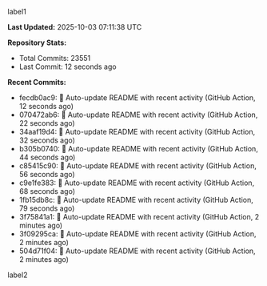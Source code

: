 
label1 
<!-- ACTIVITY_START -->
**Last Updated:** 2025-10-03 07:11:38 UTC

**Repository Stats:**
- Total Commits: 23551
- Last Commit: 12 seconds ago

**Recent Commits:**
- fecdb0ac9: 🤖 Auto-update README with recent activity (GitHub Action, 12 seconds ago)
- 070472ab6: 🤖 Auto-update README with recent activity (GitHub Action, 22 seconds ago)
- 34aaf19d4: 🤖 Auto-update README with recent activity (GitHub Action, 32 seconds ago)
- b305b0740: 🤖 Auto-update README with recent activity (GitHub Action, 44 seconds ago)
- c85415c90: 🤖 Auto-update README with recent activity (GitHub Action, 56 seconds ago)
- c9e1fe383: 🤖 Auto-update README with recent activity (GitHub Action, 68 seconds ago)
- 1fb15db8c: 🤖 Auto-update README with recent activity (GitHub Action, 79 seconds ago)
- 3f75841a1: 🤖 Auto-update README with recent activity (GitHub Action, 2 minutes ago)
- 3f09295ca: 🤖 Auto-update README with recent activity (GitHub Action, 2 minutes ago)
- 504d71f04: 🤖 Auto-update README with recent activity (GitHub Action, 2 minutes ago)
<!-- ACTIVITY_END -->

label2
